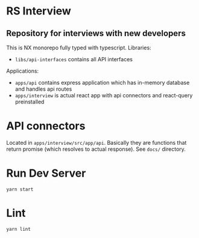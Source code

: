 # RS Interview
## Repository for interviews with new developers

This is NX monorepo fully typed with typescript.
Libraries:
* `libs/api-interfaces` contains all API interfaces

Applications:
* `apps/api` contains express application which has in-memory database and handles api routes
* `apps/interview` is actual react app with api connectors and react-query preinstalled

# API connectors
Located in `apps/interview/src/app/api`. Basically they are functions that return promise (which resolves to actual response). See `docs/` directory.

# Run Dev Server
```
yarn start
```
# Lint
```
yarn lint
```
